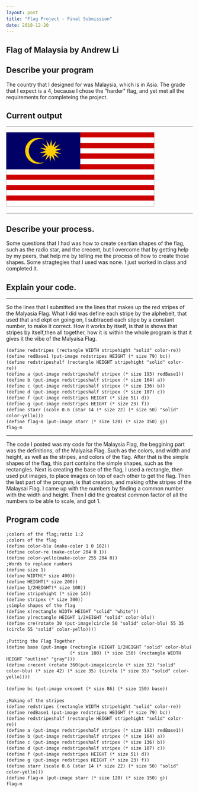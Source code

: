 ```yaml
---
layout: post
title: "Flag Project - Final Submission"
date: 2018-12-20
---
```


## Flag of Malaysia by Andrew Li

## Describe your program

  The country that I designed for was Malaysia, which is in Asia. The grade that I expect is a 4, because I chose the "harder" flag, and yet met all the requirements for completeing the project. 

## Current output

* * *
![Flag](/images/final-flag.png)
* * *

## Describe your process.

Some questions that I had was how to create ceartian shapes of the flag, such as the radio star, and the crecent, but I overcome that by getting help by my peers, that help me by telling me the process of how to create those shapes. Some stragtegies that I used was none. I just worked in class and completed it.

## Explain your code.

* * *
So the lines that I submitted are the lines that makes up the red stripes of the Malyasia Flag. What I did was define each stripe by the alphebelt, that used that and ekpt on going on, I subtraced each stipe by a constant number, to make it correct. How it works by itself, is that is shows that stripes by itself,then all together, how it is within the whole program is that it gives it the vibe of the Malyaisa Flag. 

```
(define redstripes (rectangle WIDTH stripehight "solid" color-re))
(define redBase1 (put-image redstripes HEIGHT (* size 79) bc))
(define redstripeshalf (rectangle HEIGHT stripehight "solid" color-re))
(define a (put-image redstripeshalf stripex (* size 193) redBase1))
(define b (put-image redstripeshalf stripex (* size 164) a))
(define c (put-image redstripeshalf stripex (* size 136) b))
(define d (put-image redstripeshalf stripex (* size 107) c))
(define f (put-image redstripes HEIGHT (* size 51) d))
(define g (put-image redstripes HEIGHT (* size 23) f))
(define starr (scale 0.6 (star 14 (* size 22) (* size 50) "solid" color-yello)))
(define flag-m (put-image starr (* size 120) (* size 150) g))
flag-m

```

* * *

The code I posted was my code for the Malaysia Flag, the beggining part was the definitions, of the Malyaisa Flag. Such as the colors, and width and height, as well as the stripes, and colors of the flag. After that is the simple shapes of the flag, this part contains the simple shapes, such as the rectangles. Next is creating the base of the flag, I used a rectangle, then used put images, to place images on top of each other to get the flag. Then the last part of the program, is that creation, and making ofthe stripes of the Malaysai Flag. I came up with the numbers by finding a common number with the width and height. Then I did the greatest common factor of all the numbers to be able to scale, and got 1.

## Program code

```
;colors of the flag;ratio 1:2
;colors of the flag
(define color-blu (make-color 1 0 102))
(define color-re (make-color 204 0 1))
(define color-yello(make-color 255 204 0))
;Words to replace numbers
(define size 1)
(define WIDTH(* size 400))
(define HEIGHT(* size 200))
(define 1/2HEIGHT(* size 100))
(define stripehight (* size 14))
(define stripex (* size 300))
;simple shapes of the flag
(define x(rectangle WIDTH HEIGHT "solid" "white"))
(define y(rectangle HEIGHT 1/2HEIGHT "solid" color-blu))
(define cre(rotate 30 (put-image(circle 50 "solid" color-blu) 55 35 (circle 55 "solid" color-yello))))

;Putting the Flag Together
(define base (put-image (rectangle HEIGHT 1/2HEIGHT "solid" color-blu) 
                        (* size 100) (* size 150) (rectangle WIDTH HEIGHT "outline" "gray")))
(define crecent (rotate 360(put-image(circle (* size 32) "solid" color-blu) (* size 42) (* size 35) (circle (* size 35) "solid" color-yello))))

(define bc (put-image crecent (* size 86) (* size 150) base))

;Making of the stripes
(define redstripes (rectangle WIDTH stripehight "solid" color-re))
(define redBase1 (put-image redstripes HEIGHT (* size 79) bc))
(define redstripeshalf (rectangle HEIGHT stripehight "solid" color-re))
(define a (put-image redstripeshalf stripex (* size 193) redBase1))
(define b (put-image redstripeshalf stripex (* size 164) a))
(define c (put-image redstripeshalf stripex (* size 136) b))
(define d (put-image redstripeshalf stripex (* size 107) c))
(define f (put-image redstripes HEIGHT (* size 51) d))
(define g (put-image redstripes HEIGHT (* size 23) f))
(define starr (scale 0.6 (star 14 (* size 22) (* size 50) "solid" color-yello)))
(define flag-m (put-image starr (* size 120) (* size 150) g))
flag-m
```

